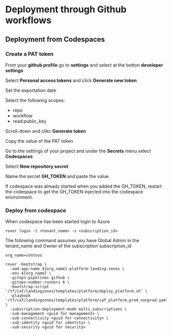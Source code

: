 # Deployment through Github workflows

## Deployment from Codespaces

### Create a PAT token

From your **github profile** go to **settings** and select at the botton **developer settings**

Select **Personal access tokens** and click **Generate new token**

Set the exportation date

Select the following scopes:

- repo
- workflow
- read:public_key

Scroll-down and clikc **Generate token**

Copy the value of the PAT token

Go to the settings of your project and under the **Secrets** menu select **Codespaces**

Select **New repository secret**

Name the secret **GH_TOKEN** and paste the value

If codespace was already started when you added the GH_TOKEN, restart the codespace to get the GH_TOKEN injected into the codespace environment.

### Deploy from codespace

When codespace has been started login to Azure

```
rover login -t <tenant_name> -s <subscription_id>

```

The following command assumes you have Global Admin in the tenant_name and Owner of the subscription subscription_id

```
org_name=contoso

rover -bootstrap \
  -aad-app-name ${org_name}-platform-landing-zones \
  -env ${org_name} \
  -gitops-pipelines github \
  -gitops-number-runners 6 \
  -bootstrap-script '/tf/caf/landingzones/templates/platform/deploy_platform.sh' \
  -playbook '/tf/caf/landingzones/templates/platform/caf_platform_prod_nonprod.yaml' \
  -subscription-deployment-mode multi_subscriptions \
  -sub-management <guid for management> \
  -sub-connectivity <guid for connectivity> \
  -sub-identity <guid for identity> \
  -sub-security <guid for security>

```